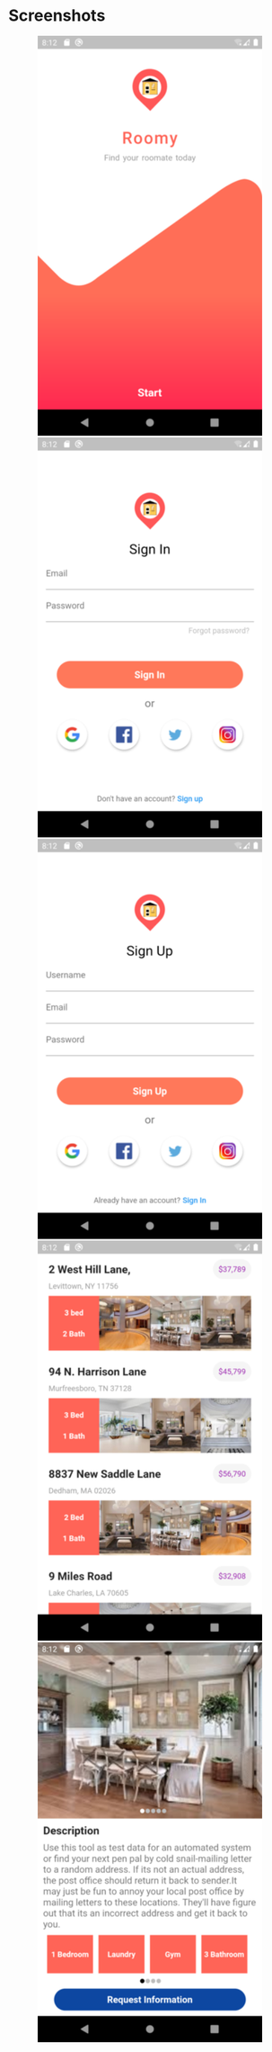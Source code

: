 # Screenshots
<div align="center">
    <img src="/Screenshots/1.png" width="400px"</img> 
    </br>
    <img src="/Screenshots/2.png" width="400px"</img> 
    </br>
    <img src="/Screenshots/3.png" width="400px"</img> 
    </br>
    <img src="/Screenshots/4.png" width="400px"</img> 
    </br>
    <img src="/Screenshots/5.png" width="400px"</img> 
    </br>
</div>